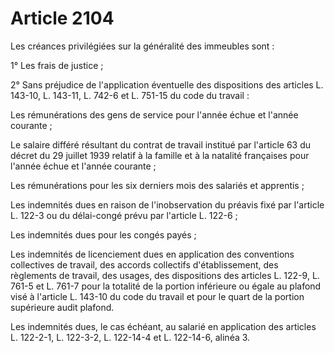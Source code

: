 # Article 2104

Les créances privilégiées sur la généralité des immeubles sont :

1° Les frais de justice ;

2° Sans préjudice de l'application éventuelle des dispositions des articles L. 143-10, L. 143-11, L. 742-6 et L. 751-15 du code du travail :

Les rémunérations des gens de service pour l'année échue et l'année courante ;

Le salaire différé résultant du contrat de travail institué par l'article 63 du décret du 29 juillet 1939 relatif à la famille et à la natalité françaises pour l'année échue et l'année courante ;

Les rémunérations pour les six derniers mois des salariés et apprentis ;

Les indemnités dues en raison de l'inobservation du préavis fixé par l'article L. 122-3 ou du délai-congé prévu par l'article L. 122-6 ;

Les indemnités dues pour les congés payés ;

Les indemnités de licenciement dues en application des conventions collectives de travail, des accords collectifs d'établissement, des règlements de travail, des usages, des dispositions des articles L. 122-9, L. 761-5 et L. 761-7 pour la totalité de la portion inférieure ou égale au plafond visé à l'article L. 143-10 du code du travail et pour le quart de la portion supérieure audit plafond.

Les indemnités dues, le cas échéant, au salarié en application des articles L. 122-2-1, L. 122-3-2, L. 122-14-4 et L. 122-14-6, alinéa 3.
